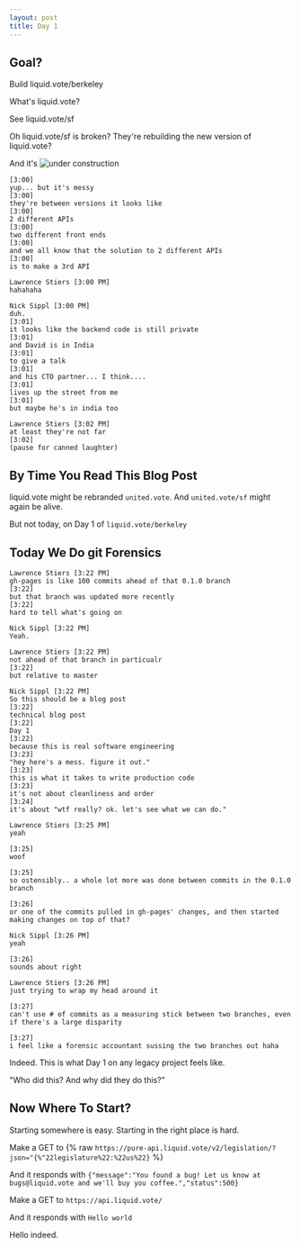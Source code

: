```yaml
---
layout: post
title: Day 1
---
```


## Goal?

Build liquid.vote/berkeley

What's liquid.vote?

See liquid.vote/sf

Oh liquid.vote/sf is broken? They're rebuilding the new version of liquid.vote? 

And it's ![under construction](https://motherboard-images.vice.com/content-images/contentimage/26327/1444070256569233.gif)

```
[3:00] 
yup... but it's messy
[3:00] 
they're between versions it looks like
[3:00] 
2 different APIs
[3:00] 
two different front ends
[3:00] 
and we all know that the solution to 2 different APIs
[3:00] 
is to make a 3rd API

Lawrence Stiers [3:00 PM] 
hahahaha

Nick Sippl [3:00 PM] 
duh.
[3:01] 
it looks like the backend code is still private
[3:01] 
and David is in India
[3:01] 
to give a talk
[3:01] 
and his CTO partner... I think....
[3:01] 
lives up the street from me
[3:01] 
but maybe he's in india too

Lawrence Stiers [3:02 PM] 
at least they're not far
[3:02] 
(pause for canned laughter)
```
 
## By Time You Read This Blog Post

liquid.vote might be rebranded `united.vote`.
And `united.vote/sf` might again be alive.

But not today, on Day 1 of `liquid.vote/berkeley` 

## Today We Do git Forensics

```
Lawrence Stiers [3:22 PM] 
gh-pages is like 100 commits ahead of that 0.1.0 branch
[3:22] 
but that branch was updated more recently
[3:22] 
hard to tell what's going on

Nick Sippl [3:22 PM] 
Yeah.

Lawrence Stiers [3:22 PM] 
not ahead of that branch in particualr
[3:22] 
but relative to master

Nick Sippl [3:22 PM] 
So this should be a blog post
[3:22] 
technical blog post
[3:22] 
Day 1
[3:22] 
because this is real software engineering
[3:23] 
"hey here's a mess. figure it out."
[3:23] 
this is what it takes to write production code
[3:23] 
it's not about cleanliness and order
[3:24] 
it's about "wtf really? ok. let's see what we can do."

Lawrence Stiers [3:25 PM] 
yeah

[3:25] 
woof

[3:25] 
so ostensibly.. a whole lot more was done between commits in the 0.1.0 branch

[3:26] 
or one of the commits pulled in gh-pages' changes, and then started making changes on top of that?

Nick Sippl [3:26 PM] 
yeah

[3:26] 
sounds about right

Lawrence Stiers [3:26 PM] 
just trying to wrap my head around it

[3:27] 
can't use # of commits as a measuring stick between two branches, even if there's a large disparity

[3:27] 
i feel like a forensic accountant sussing the two branches out haha
```

Indeed. This is what Day 1 on any legacy project feels like.

"Who did this? And why did they do this?"

## Now Where To Start?

Starting somewhere is easy. Starting in the right place is hard.

Make a GET to {% raw `https://pure-api.liquid.vote/v2/legislation/?json="{%"22legislature%22:%22us%22}` %}

And it responds with `{"message":"You found a bug! Let us know at bugs@liquid.vote and we'll buy you coffee.","status":500}`

Make a GET to `https://api.liquid.vote/`

And it responds with `Hello world`

Hello indeed.